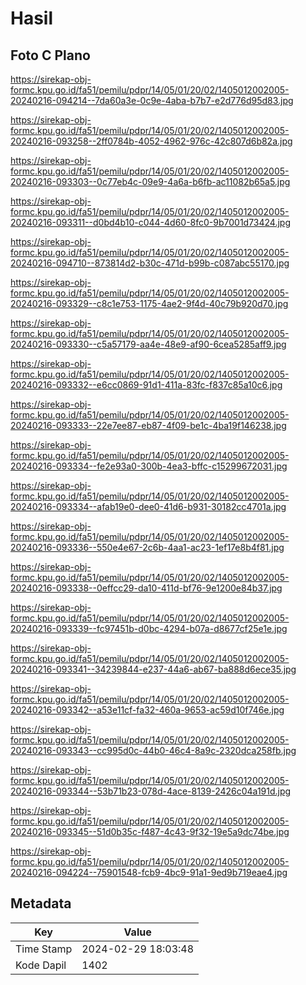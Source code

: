 # Hasil

## Foto C Plano

https://sirekap-obj-formc.kpu.go.id/fa51/pemilu/pdpr/14/05/01/20/02/1405012002005-20240216-094214--7da60a3e-0c9e-4aba-b7b7-e2d776d95d83.jpg

https://sirekap-obj-formc.kpu.go.id/fa51/pemilu/pdpr/14/05/01/20/02/1405012002005-20240216-093258--2ff0784b-4052-4962-976c-42c807d6b82a.jpg

https://sirekap-obj-formc.kpu.go.id/fa51/pemilu/pdpr/14/05/01/20/02/1405012002005-20240216-093303--0c77eb4c-09e9-4a6a-b6fb-ac11082b65a5.jpg

https://sirekap-obj-formc.kpu.go.id/fa51/pemilu/pdpr/14/05/01/20/02/1405012002005-20240216-093311--d0bd4b10-c044-4d60-8fc0-9b7001d73424.jpg

https://sirekap-obj-formc.kpu.go.id/fa51/pemilu/pdpr/14/05/01/20/02/1405012002005-20240216-094710--873814d2-b30c-471d-b99b-c087abc55170.jpg

https://sirekap-obj-formc.kpu.go.id/fa51/pemilu/pdpr/14/05/01/20/02/1405012002005-20240216-093329--c8c1e753-1175-4ae2-9f4d-40c79b920d70.jpg

https://sirekap-obj-formc.kpu.go.id/fa51/pemilu/pdpr/14/05/01/20/02/1405012002005-20240216-093330--c5a57179-aa4e-48e9-af90-6cea5285aff9.jpg

https://sirekap-obj-formc.kpu.go.id/fa51/pemilu/pdpr/14/05/01/20/02/1405012002005-20240216-093332--e6cc0869-91d1-411a-83fc-f837c85a10c6.jpg

https://sirekap-obj-formc.kpu.go.id/fa51/pemilu/pdpr/14/05/01/20/02/1405012002005-20240216-093333--22e7ee87-eb87-4f09-be1c-4ba19f146238.jpg

https://sirekap-obj-formc.kpu.go.id/fa51/pemilu/pdpr/14/05/01/20/02/1405012002005-20240216-093334--fe2e93a0-300b-4ea3-bffc-c15299672031.jpg

https://sirekap-obj-formc.kpu.go.id/fa51/pemilu/pdpr/14/05/01/20/02/1405012002005-20240216-093334--afab19e0-dee0-41d6-b931-30182cc4701a.jpg

https://sirekap-obj-formc.kpu.go.id/fa51/pemilu/pdpr/14/05/01/20/02/1405012002005-20240216-093336--550e4e67-2c6b-4aa1-ac23-1ef17e8b4f81.jpg

https://sirekap-obj-formc.kpu.go.id/fa51/pemilu/pdpr/14/05/01/20/02/1405012002005-20240216-093338--0effcc29-da10-411d-bf76-9e1200e84b37.jpg

https://sirekap-obj-formc.kpu.go.id/fa51/pemilu/pdpr/14/05/01/20/02/1405012002005-20240216-093339--fc97451b-d0bc-4294-b07a-d8677cf25e1e.jpg

https://sirekap-obj-formc.kpu.go.id/fa51/pemilu/pdpr/14/05/01/20/02/1405012002005-20240216-093341--34239844-e237-44a6-ab67-ba888d6ece35.jpg

https://sirekap-obj-formc.kpu.go.id/fa51/pemilu/pdpr/14/05/01/20/02/1405012002005-20240216-093342--a53e11cf-fa32-460a-9653-ac59d10f746e.jpg

https://sirekap-obj-formc.kpu.go.id/fa51/pemilu/pdpr/14/05/01/20/02/1405012002005-20240216-093343--cc995d0c-44b0-46c4-8a9c-2320dca258fb.jpg

https://sirekap-obj-formc.kpu.go.id/fa51/pemilu/pdpr/14/05/01/20/02/1405012002005-20240216-093344--53b71b23-078d-4ace-8139-2426c04a191d.jpg

https://sirekap-obj-formc.kpu.go.id/fa51/pemilu/pdpr/14/05/01/20/02/1405012002005-20240216-093345--51d0b35c-f487-4c43-9f32-19e5a9dc74be.jpg

https://sirekap-obj-formc.kpu.go.id/fa51/pemilu/pdpr/14/05/01/20/02/1405012002005-20240216-094224--75901548-fcb9-4bc9-91a1-9ed9b719eae4.jpg


## Metadata

| Key        | Value               |
| ---------- | ------------------- |
| Time Stamp | 2024-02-29 18:03:48 |
| Kode Dapil | 1402                |



